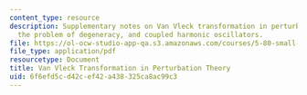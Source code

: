 ```yaml
---
content_type: resource
description: Supplementary notes on Van Vleck transformation in perturbation theory,
  the problem of degeneracy, and coupled harmonic oscillators.
file: https://ol-ocw-studio-app-qa.s3.amazonaws.com/courses/5-80-small-molecule-spectroscopy-and-dynamics-fall-2008/6f6efd5cd42cef42a438325ca8ac99c3_vanvleck_1982.pdf
file_type: application/pdf
resourcetype: Document
title: Van Vleck Transformation in Perturbation Theory
uid: 6f6efd5c-d42c-ef42-a438-325ca8ac99c3
---
```

